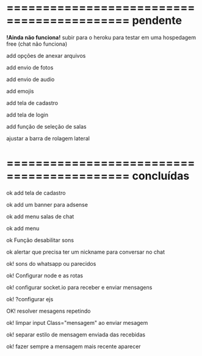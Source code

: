 ===========================================
                pendente
===========================================

**!Ainda não funciona!** subir para o heroku para testar em uma hospedagem free (chat não funciona)

add opções de anexar arquivos

add envio de fotos

add envio de audio

add emojis

add tela de cadastro

add tela de login

add função de seleção de salas

ajustar a barra de rolagem lateral

===========================================
             concluídas
===========================================
 ok add tela de cadastro

ok add um banner para adsense

ok add menu salas de chat

ok add menu

ok Função desabilitar sons

ok alertar que precisa ter um nickname para conversar no chat
 
ok! sons do whatsapp ou parecidos

ok! Configurar node e as rotas

ok! configurar socket.io para receber e enviar mensagens

ok! ?configurar ejs

OK! resolver mesagens repetindo

ok! limpar input Class="mensagem" ao enviar mesagem

ok! separar estilo de mensagem enviada das recebidas

ok! fazer sempre a mensagem mais recente aparecer